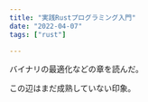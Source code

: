 ```yaml
---
title: "実践Rustプログラミング入門"
date: "2022-04-07"
tags: ["rust"]

---
```


バイナリの最適化などの章を読んだ。

この辺はまだ成熟していない印象。
